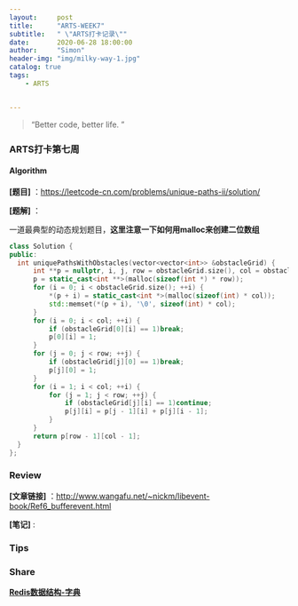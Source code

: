 ```yaml
---
layout:     post
title:      "ARTS-WEEK7"
subtitle:   " \"ARTS打卡记录\""
date:       2020-06-28 18:00:00
author:     "Simon"
header-img: "img/milky-way-1.jpg"
catalog: true
tags:
    - ARTS


---
```


> “Better code, better life. ”

### ARTS打卡第七周

#### Algorithm

**[题目]** ：https://leetcode-cn.com/problems/unique-paths-ii/solution/

**[题解]** ：

一道最典型的动态规划题目，**这里注意一下如何用malloc来创建二位数组**

  ```c++
class Solution {
public:
    int uniquePathsWithObstacles(vector<vector<int>> &obstacleGrid) {
        int **p = nullptr, i, j, row = obstacleGrid.size(), col = obstacleGrid[0].size();
        p = static_cast<int **>(malloc(sizeof(int *) * row));
        for (i = 0; i < obstacleGrid.size(); ++i) {
            *(p + i) = static_cast<int *>(malloc(sizeof(int) * col));
            std::memset(*(p + i), '\0', sizeof(int) * col);
        }
        for (i = 0; i < col; ++i) {
            if (obstacleGrid[0][i] == 1)break;
            p[0][i] = 1;
        }
        for (j = 0; j < row; ++j) {
            if (obstacleGrid[j][0] == 1)break;
            p[j][0] = 1;
        }
        for (i = 1; i < col; ++i) {
            for (j = 1; j < row; ++j) {
                if (obstacleGrid[j][i] == 1)continue;
                p[j][i] = p[j - 1][i] + p[j][i - 1];
            }
        }
        return p[row - 1][col - 1];
    }
};
  ```



### Review

**[文章链接]** ：http://www.wangafu.net/~nickm/libevent-book/Ref6_bufferevent.html

**[笔记]** :



### Tips



### Share

**[Redis数据结构-字典](https://simonzgx.github.io/2020/06/30/Redis数据结构-字典/)**

